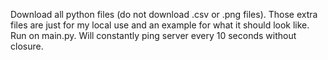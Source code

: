 Download all python files (do not download .csv or .png files). Those extra files are just for my local use and an example for what it should look like. Run on main.py. Will constantly ping server every 10 seconds without closure.

